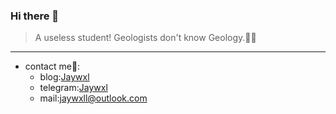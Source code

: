 ### Hi there 👋

> A useless student! Geologists don't know Geology.👧🏼  
--- 
+ contact me🦝:  
   + blog:[Jaywxl](https://bl.jaywxl.eu.org)
   + telegram:[Jaywxl](https://t.me/Jaywxl)
   + mail:jaywxll@outlook.com
<!--
**Victor9578/Victor9578** is a ✨ _special_ ✨ repository because its `README.md` (this file) appears on your GitHub profile.

Here are some ideas to get you started:

- 🔭 I’m currently working on ...
- 🌱 I’m currently learning ...
- 👯 I’m looking to collaborate on ...
- 🤔 I’m looking for help with ...
- 💬 Ask me about ...
- 📫 How to reach me: ...
- 😄 Pronouns: ...
- ⚡ Fun fact: ...
-->
